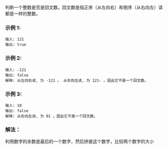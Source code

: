判断一个整数是否是回文数。回文数是指正序（从左向右）和倒序（从右向左）读都是一样的整数。

### 示例 1:
```
输入: 121
输出: true
```
### 示例 2:
```
输入: -121
输出: false
解释: 从左向右读, 为 -121 。 从右向左读, 为 121- 。因此它不是一个回文数。
```
### 示例 3:
```
输入: 10
输出: false
解释: 从右向左读, 为 01 。因此它不是一个回文数。
```

### 解法：
利用数字的余数是最后的一个数字，然后拼接这个数字，比较两个数字的大小